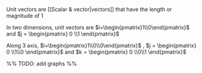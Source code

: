 

Unit vectors are [[Scalar & vector|vectors]] that have the length or magnitude of 1

In two dimensions, unit vectors are $i=\begin{pmatrix}1\\0\end{pmatrix}$ and $j = \begin{pmatrix} 0 \\1 \end{pmatrix}$

Along 3 axis, $i=\begin{pmatrix}1\\0\\0\end{pmatrix}$ , $j = \begin{pmatrix} 0 \\1\\0 \end{pmatrix}$ and $k = \begin{pmatrix} 0 \\0\\1 \end{pmatrix}$

%% TODO: add graphs %%